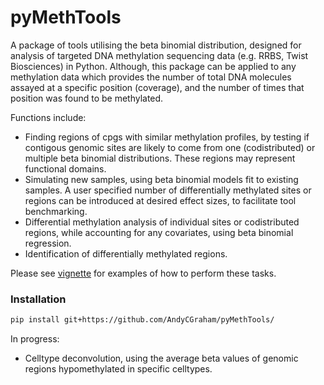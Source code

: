 # pyMethTools

A package of tools utilising the beta binomial distribution, designed for analysis of targeted DNA methylation sequencing data (e.g. RRBS, Twist Biosciences) in Python. Although, this package can be applied to any methylation data which provides the number of total DNA molecules assayed at a specific position (coverage), and the number of times that position was found to be methylated.

Functions include:
- Finding regions of cpgs with similar methylation profiles, by testing if contigous genomic sites are likely to come from one (codistributed) or multiple beta binomial distributions. These regions may represent functional domains.
- Simulating new samples, using beta binomial models fit to existing samples. A user specified number of differentially methylated sites or regions can be introduced at desired effect sizes, to facilitate tool benchmarking.
- Differential methylation analysis of individual sites or codistributed regions, while accounting for any covariates, using beta binomial regression.
- Identification of differentially methylated regions.

Please see [vignette](https://github.com/AndyCGraham/pyMethTools/blob/main/vignettes/vignette.ipynb) for examples of how to perform these tasks.

### Installation
```bash
pip install git+https://github.com/AndyCGraham/pyMethTools/
```

In progress:
- Celltype deconvolution, using the average beta values of genomic regions hypomethylated in specific celltypes.

